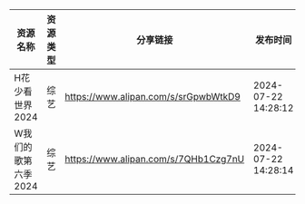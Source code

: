 | 资源名称         | 资源类型 | 分享链接                                 | 发布时间                |
| ------------ | ---- | ------------------------------------ | ------------------- |
| H花少看世界2024   | 综艺   | https://www.alipan.com/s/srGpwbWtkD9 | 2024-07-22 14:28:12 |
| W我们的歌第六季2024 | 综艺   | https://www.alipan.com/s/7QHb1Czg7nU | 2024-07-22 14:28:14 |
